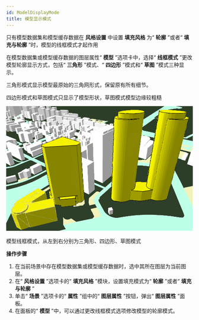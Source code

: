 ```yaml
---
id: ModelDisplayMode
title: 模型显示模式
---
```

只有模型数据集和模型缓存数据在 **风格设置** 中设置 **填充风格** 为“ **轮廓** ”或者“ **填充与轮廓** ”时，模型的线框模式才起作用

在模型数据集或模型缓存数据的图层属性“ **模型** ”选项卡中，选择“ **线框模式** ”更改模型轮廓显示方式，包括“ **三角形** ”模式、“
**四边形** ”模式和“ **草图** ”模式三种显示。

三角形模式显示模型最原始的三角网形式，保留原有所有细节。

四边形模式和草图模式只显示了模型形状，草图模式模型边缘较粗糙

![](img/WireFrame.png)  

模型线框模式，从左到右分别为三角形、四边形、草图模式  
  
**操作步骤**

1. 在当前场景中存在模型数据集或模型缓存数据时，选中其所在图层为当前图层。
2. 在“ **风格设置** ”选项卡的“ **填充风格** ”模块，设置填充模式为“ **轮廓** ”或者“ **填充与轮廓** ”
3. 单击“ **场景** ”选项卡的“ **属性** ”组中的“ **图层属性** ”按钮，弹出“ **图层属性** ”面板。
4. 在面板的“ **模型** ”中，可以通过更改线框模式选项修改模型的轮廓模式。

 

